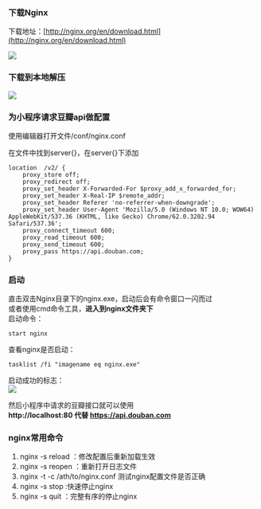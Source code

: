### 下载Nginx
下载地址：[http://nginx.org/en/download.html](http://nginx.org/en/download.html)

![](https://i.imgur.com/fOnkIIk.png)

### 下载到本地解压
![](https://i.imgur.com/IwpbaXd.png)

### 为小程序请求豆瓣api做配置
使用编辑器打开文件/conf/nginx.conf<br>

在文件中找到server{}，在server{}下添加<br>

	location  /v2/ {
        proxy_store off;
        proxy_redirect off;
        proxy_set_header X-Forwarded-For $proxy_add_x_forwarded_for;
        proxy_set_header X-Real-IP $remote_addr;
        proxy_set_header Referer 'no-referrer-when-downgrade';
        proxy_set_header User-Agent 'Mozilla/5.0 (Windows NT 10.0; WOW64) AppleWebKit/537.36 (KHTML, like Gecko) Chrome/62.0.3202.94 Safari/537.36';
        proxy_connect_timeout 600;
        proxy_read_timeout 600;
        proxy_send_timeout 600;
        proxy_pass https://api.douban.com;
    }

### 启动
直击双击Nginx目录下的nginx.exe，启动后会有命令窗口一闪而过<br>
或者使用cmd命令工具，**进入到nginx文件夹下**<br>
启动命令：<br>

	start nginx

查看nginx是否启动：
	
	tasklist /fi "imagename eq nginx.exe"

启动成功的标志：<br>
![](https://i.imgur.com/jVd0FXI.png)

然后小程序中请求的豆瓣接口就可以使用<br>
**http://localhost:80 代替 https://api.douban.com**

### nginx常用命令

1. nginx -s reload  ：修改配置后重新加载生效	
2. nginx -s reopen  ：重新打开日志文件
3. nginx -t -c /ath/to/nginx.conf 测试nginx配置文件是否正确
4. nginx -s stop  :快速停止nginx
5. nginx -s quit  ：完整有序的停止nginx
